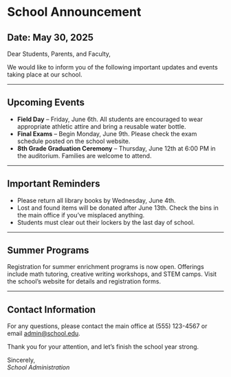 # School Announcement

## Date: May 30, 2025

Dear Students, Parents, and Faculty,

We would like to inform you of the following important updates and events taking place at our school.

---

## Upcoming Events

- **Field Day** – Friday, June 6th. All students are encouraged to wear appropriate athletic attire and bring a reusable water bottle.
- **Final Exams** – Begin Monday, June 9th. Please check the exam schedule posted on the school website.
- **8th Grade Graduation Ceremony** – Thursday, June 12th at 6:00 PM in the auditorium. Families are welcome to attend.

---

## Important Reminders

- Please return all library books by Wednesday, June 4th.
- Lost and found items will be donated after June 13th. Check the bins in the main office if you’ve misplaced anything.
- Students must clear out their lockers by the last day of school.

---

## Summer Programs

Registration for summer enrichment programs is now open. Offerings include math tutoring, creative writing workshops, and STEM camps. Visit the school’s website for details and registration forms.

---

## Contact Information

For any questions, please contact the main office at (555) 123-4567 or email admin@school.edu.

Thank you for your attention, and let’s finish the school year strong.

Sincerely,  
*School Administration*

